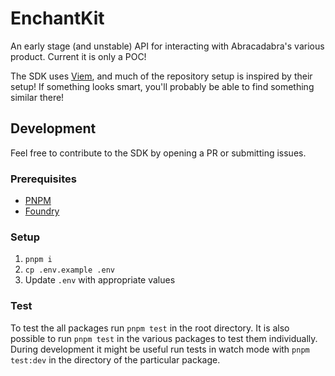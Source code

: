 # EnchantKit

An early stage (and unstable) API for interacting with Abracadabra's various product. Current it is only a POC!

The SDK uses [Viem](https://github.com/wagmi-dev/viem), and much of the repository setup is inspired by their setup! If something looks smart, you'll probably be able to find something similar there!

## Development

Feel free to contribute to the SDK by opening a PR or submitting issues.

### Prerequisites

- [PNPM](https://pnpm.io/installation)
- [Foundry](https://getfoundry.sh)

### Setup

1. `pnpm i`
2. `cp .env.example .env`
3. Update `.env` with appropriate values

### Test

To test the all packages run `pnpm test` in the root directory. It is also possible to run `pnpm test` in the various packages to test them individually. During development it might be useful run tests in watch mode with `pnpm test:dev` in the directory of the particular package.
